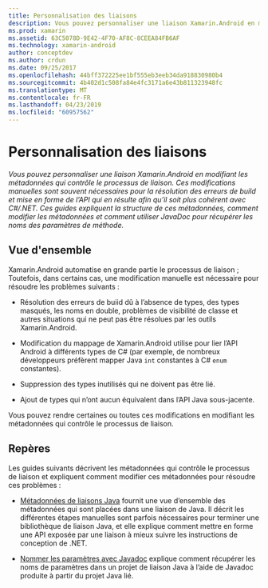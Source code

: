 ```yaml
---
title: Personnalisation des liaisons
description: Vous pouvez personnaliser une liaison Xamarin.Android en modifiant les métadonnées qui contrôle le processus de liaison. Ces modifications manuelles sont souvent nécessaires pour la résolution des erreurs de build et mise en forme de l’API qui en résulte afin qu’il soit plus cohérent avec C#/.NET. Ces guides expliquent la structure de ces métadonnées, comment modifier les métadonnées et comment utiliser JavaDoc pour récupérer les noms des paramètres de méthode.
ms.prod: xamarin
ms.assetid: 63C5078D-9E42-4F70-AF8C-8CEEA84FB6AF
ms.technology: xamarin-android
author: conceptdev
ms.author: crdun
ms.date: 09/25/2017
ms.openlocfilehash: 44bff372225ee1bf555eb3eeb34da918830980b4
ms.sourcegitcommit: 4b402d1c508fa84e4fc3171a6e43b811323948fc
ms.translationtype: MT
ms.contentlocale: fr-FR
ms.lasthandoff: 04/23/2019
ms.locfileid: "60957562"
---
```

# <a name="customizing-bindings"></a>Personnalisation des liaisons

_Vous pouvez personnaliser une liaison Xamarin.Android en modifiant les métadonnées qui contrôle le processus de liaison. Ces modifications manuelles sont souvent nécessaires pour la résolution des erreurs de build et mise en forme de l’API qui en résulte afin qu’il soit plus cohérent avec C#/.NET. Ces guides expliquent la structure de ces métadonnées, comment modifier les métadonnées et comment utiliser JavaDoc pour récupérer les noms des paramètres de méthode._


## <a name="overview"></a>Vue d'ensemble
 
Xamarin.Android automatise en grande partie le processus de liaison ; Toutefois, dans certains cas, une modification manuelle est nécessaire pour résoudre les problèmes suivants :

-   Résolution des erreurs de buiid dû à l’absence de types, des types masqués, les noms en double, problèmes de visibilité de classe et autres situations qui ne peut pas être résolues par les outils Xamarin.Android. 

-   Modification du mappage de Xamarin.Android utilise pour lier l’API Android à différents types de C# (par exemple, de nombreux développeurs préfèrent mapper Java `int` constantes à C# `enum` constantes).

-   Suppression des types inutilisés qui ne doivent pas être lié. 

-   Ajout de types qui n’ont aucun équivalent dans l’API Java sous-jacente. 

Vous pouvez rendre certaines ou toutes ces modifications en modifiant les métadonnées qui contrôle le processus de liaison.


## <a name="guides"></a>Repères

Les guides suivants décrivent les métadonnées qui contrôle le processus de liaison et expliquent comment modifier ces métadonnées pour résoudre ces problèmes :

-   [Métadonnées de liaisons Java](~/android/platform/binding-java-library/customizing-bindings/java-bindings-metadata.md) fournit une vue d’ensemble des métadonnées qui sont placées dans une liaison de Java.
    Il décrit les différentes étapes manuelles sont parfois nécessaires pour terminer une bibliothèque de liaison Java, et elle explique comment mettre en forme une API exposée par une liaison à mieux suivre les instructions de conception de .NET.

-   [Nommer les paramètres avec Javadoc](~/android/platform/binding-java-library/customizing-bindings/naming-parameters-with-javadoc.md) explique comment récupérer les noms de paramètres dans un projet de liaison Java à l’aide de Javadoc produite à partir du projet Java lié.


 

